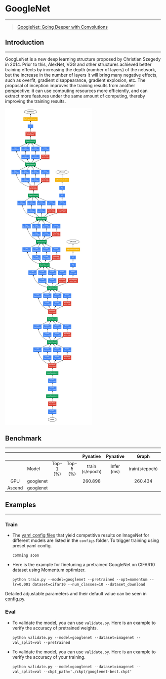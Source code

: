 # GoogleNet

***
> [GoogleNet: Going Deeper with Convolutions](https://arxiv.org/abs/1409.4842)

## Introduction

***
GoogLeNet is a new deep learning structure proposed by Christian Szegedy in 2014. Prior to this, AlexNet, VGG and other
structures achieved better training effects by increasing the depth (number of layers) of the network, but the increase
in the number of layers It will bring many negative effects, such as overfit, gradient disappearance, gradient
explosion, etc. The proposal of inception improves the training results from another perspective: it can use computing
resources more efficiently, and can extract more features under the same amount of computing, thereby improving the
training results.

![](GoogLeNet网络.jpg)

## Benchmark

***

|        |           |           |           |    Pynative     |  Pynative  |     Graph      |   Graph    |           |            |
| :----: | --------- | :-------: | :-------: | :-------------: | :--------: | :------------: | :--------: | :-------: | :--------: |
|        | Model     | Top-1 (%) | Top-5 (%) | train (s/epoch) | Infer (ms) | train(s/epoch) | Infer (ms) | Download  |   Config   |
|  GPU   | googlenet |           |           |     260.898     |            |    260.434     |            | [model]() | [config]() |
| Ascend | googlenet |           |           |                 |            |                |            |           |            |

## Examples

***

### Train

- The [yaml config files](../../configs) that yield competitive results on ImageNet for different models are listed in
  the `configs` folder. To trigger training using preset yaml config.

  ```shell
  comming soon
  ```


- Here is the example for finetuning a pretrained GoogleNet on CIFAR10 dataset using Momentum optimizer.

  ```shell
  python train.py --model=googlenet --pretrained --opt=momentum --lr=0.001 dataset=cifar10 --num_classes=10 --dataset_download
  ```

Detailed adjustable parameters and their default value can be seen in [config.py](../../config.py).

### Eval

- To validate the model, you can use `validate.py`. Here is an example to verify the accuracy of pretrained weights.

  ```shell
  python validate.py --model=googlenet --dataset=imagenet --val_split=val --pretrained
  ```

- To validate the model, you can use `validate.py`. Here is an example to verify the accuracy of your training.

  ```shell
  python validate.py --model=googlenet --dataset=imagenet --val_split=val --ckpt_path='./ckpt/googlenet-best.ckpt'
  ```

